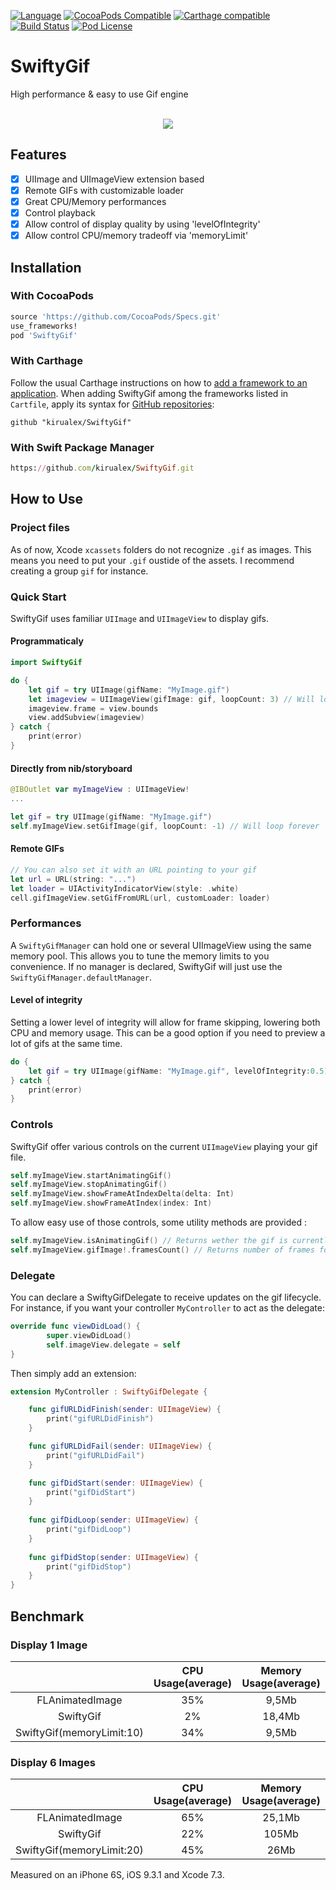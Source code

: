 [![Language](https://img.shields.io/badge/swift-5.0-blue.svg)](http://swift.org)
[![CocoaPods Compatible](https://img.shields.io/cocoapods/v/SwiftyGif.svg)](https://img.shields.io/cocoapods/v/SwiftyGif.svg)
[![Carthage compatible](https://img.shields.io/badge/Carthage-compatible-4BC51D.svg?style=flat)](https://github.com/Carthage/Carthage)
[![Build Status](https://travis-ci.org/kirualex/SwiftyGif.svg?branch=master)](https://travis-ci.org/kirualex/SwiftyGif)
[![Pod License](http://img.shields.io/cocoapods/l/SDWebImage.svg?style=flat)](https://raw.githubusercontent.com/kirualex/SwiftyGif/master/LICENSE)

# SwiftyGif
High performance & easy to use Gif engine

<p align="center">
    </br>
    <img src="https://github.com/kirualex/SwiftyGif/blob/master/example.gif" align="center" />
</p>

## Features
- [x] UIImage and UIImageView extension based
- [x] Remote GIFs with customizable loader
- [x] Great CPU/Memory performances
- [x] Control playback
- [x] Allow control of  display quality by using 'levelOfIntegrity'
- [x] Allow control CPU/memory tradeoff via 'memoryLimit' 

## Installation

### With CocoaPods
```ruby
source 'https://github.com/CocoaPods/Specs.git'
use_frameworks!
pod 'SwiftyGif'
```

### With Carthage
Follow the usual Carthage instructions on how to [add a framework to an application](https://github.com/Carthage/Carthage#adding-frameworks-to-an-application). When adding SwiftyGif among the frameworks listed in `Cartfile`, apply its syntax for [GitHub repositories](https://github.com/Carthage/Carthage/blob/master/Documentation/Artifacts.md#github-repositories):

```
github "kirualex/SwiftyGif"
```

### With Swift Package Manager
```ruby
https://github.com/kirualex/SwiftyGif.git
```

## How to Use

### Project files
As of now, Xcode `xcassets` folders do not recognize `.gif` as images. This means you need to put your `.gif` oustide of the assets. I recommend creating a group `gif` for instance. 

### Quick Start

SwiftyGif uses familiar `UIImage` and `UIImageView`  to display gifs. 

#### Programmaticaly

```swift
import SwiftyGif

do {
    let gif = try UIImage(gifName: "MyImage.gif")
    let imageview = UIImageView(gifImage: gif, loopCount: 3) // Will loop 3 times
    imageview.frame = view.bounds
    view.addSubview(imageview)
} catch {
    print(error)
}
```

#### Directly from nib/storyboard

```swift
@IBOutlet var myImageView : UIImageView!
...

let gif = try UIImage(gifName: "MyImage.gif")
self.myImageView.setGifImage(gif, loopCount: -1) // Will loop forever
```

#### Remote GIFs

```swift
// You can also set it with an URL pointing to your gif
let url = URL(string: "...")
let loader = UIActivityIndicatorView(style: .white)
cell.gifImageView.setGifFromURL(url, customLoader: loader)
```

### Performances
A  `SwiftyGifManager`  can hold one or several UIImageView using the same memory pool. This allows you to tune the memory limits to you convenience. If no manager is declared, SwiftyGif will just use the `SwiftyGifManager.defaultManager`.

#### Level of integrity
Setting a lower level of integrity will allow for frame skipping, lowering both CPU and memory usage. This can be a good option if you need to preview a lot of gifs at the same time.

```swift
do {
    let gif = try UIImage(gifName: "MyImage.gif", levelOfIntegrity:0.5)
} catch {
    print(error)
}
```

### Controls
SwiftyGif offer various controls on the current `UIImageView` playing your gif file. 

```swift
self.myImageView.startAnimatingGif()
self.myImageView.stopAnimatingGif()
self.myImageView.showFrameAtIndexDelta(delta: Int)
self.myImageView.showFrameAtIndex(index: Int)
```

To allow easy use of those controls, some utility methods are provided :

```swift
self.myImageView.isAnimatingGif() // Returns wether the gif is currently playing
self.myImageView.gifImage!.framesCount() // Returns number of frames for this gif
```

### Delegate
You can declare a SwiftyGifDelegate to receive updates on the gif lifecycle.
For instance, if you want your controller `MyController` to act as the delegate:
```swift
override func viewDidLoad() {
        super.viewDidLoad()
        self.imageView.delegate = self
}
```

Then simply add an extension:

```swift
extension MyController : SwiftyGifDelegate {

    func gifURLDidFinish(sender: UIImageView) {
        print("gifURLDidFinish")
    }

    func gifURLDidFail(sender: UIImageView) {
        print("gifURLDidFail")
    }

    func gifDidStart(sender: UIImageView) {
        print("gifDidStart")
    }
    
    func gifDidLoop(sender: UIImageView) {
        print("gifDidLoop")
    }
    
    func gifDidStop(sender: UIImageView) {
        print("gifDidStop")
    }
}
```

## Benchmark
### Display 1 Image
|               |CPU Usage(average) |Memory Usage(average) |
|:-------------:|:-----------------:|:-----------------------:|
|FLAnimatedImage|35%                |9,5Mb                    |
|SwiftyGif      |2%                 |18,4Mb                   |
|SwiftyGif(memoryLimit:10)|34%      |9,5Mb                    |

### Display 6 Images
|               |CPU Usage(average) |Memory Usage(average) |
|:-------------:|:-----------------:|:-----------------------:|
|FLAnimatedImage|65%                |25,1Mb                   |
|SwiftyGif      |22%                |105Mb                    |
|SwiftyGif(memoryLimit:20)|45%      |26Mb                     |

Measured on an iPhone 6S, iOS 9.3.1 and Xcode 7.3.

